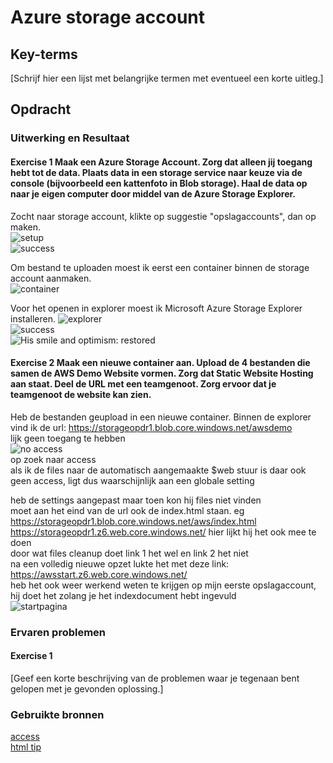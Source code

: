 # Azure storage account


## Key-terms
[Schrijf hier een lijst met belangrijke termen met eventueel een korte uitleg.]

## Opdracht
### Uitwerking en Resultaat
#### Exercise 1 Maak een Azure Storage Account. Zorg dat alleen jij toegang hebt tot de data. Plaats data in een storage service naar keuze via de console (bijvoorbeeld een kattenfoto in Blob storage). Haal de data op naar je eigen computer door middel van de Azure Storage Explorer.
Zocht naar storage account, klikte op suggestie "opslagaccounts", dan op maken.  
![setup](Images/05-storage-settings.PNG)  
![success](Images/05-storage-success.PNG)  

Om bestand te uploaden moest ik eerst een container binnen de storage account aanmaken.  
![container](Images/05-container-for-img.PNG)  

Voor het openen in explorer moest ik Microsoft Azure Storage Explorer installeren.
![explorer](Images/05-file-in-explorer.PNG)  
![success](Images/05-download-success.PNG)  
![His smile and optimism: restored](Images/1690591780526597.png)  

#### Exercise 2 Maak een nieuwe container aan. Upload de 4 bestanden die samen de AWS Demo Website vormen. Zorg dat Static Website Hosting aan staat. Deel de URL met een teamgenoot. Zorg ervoor dat je teamgenoot de website kan zien.
Heb de bestanden geupload in een nieuwe container. Binnen de explorer vind ik de url: https://storageopdr1.blob.core.windows.net/awsdemo  
lijk geen toegang te hebben  
![no access](Images/05-no-access.PNG)  
op zoek naar access  
als ik de files naar de automatisch aangemaakte $web stuur is daar ook geen access, ligt dus waarschijnlijk aan een globale setting  

heb de settings aangepast maar toen kon hij files niet vinden  
moet aan het eind van de url ook de index.html staan. eg https://storageopdr1.blob.core.windows.net/aws/index.html  
https://storageopdr1.z6.web.core.windows.net/ hier lijkt hij het ook mee te doen  
door wat files cleanup doet link 1 het wel en link 2 het niet  
na een volledig nieuwe opzet lukte het met deze link: https://awsstart.z6.web.core.windows.net/  
heb het ook weer werkend weten te krijgen op mijn eerste opslagaccount, hij doet het zolang je het indexdocument hebt ingevuld  
![startpagina](Images/05-aws-success.PNG)  

### Ervaren problemen
#### Exercise 1
[Geef een korte beschrijving van de problemen waar je tegenaan bent gelopen met je gevonden oplossing.]

### Gebruikte bronnen
[access](https://techcommunity.microsoft.com/t5/azure-paas-blog/public-access-is-not-permitted-on-this-storage-account/ba-p/3521288)  
[html tip](https://stackoverflow.com/questions/56057614/azure-storage-static-website-error-resource-not-found-or-content-doesnt-exist)